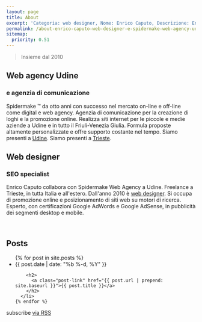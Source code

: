 ```yaml
---
layout: page
title: About
excerpt: 'Categoria: web designer, Nome: Enrico Caputo, Descrizione: Enrico Caputo è web designer a Udine, lavora presso Spidermake Web Agency Udine e freelance a Trieste'
permalink: /about-enrico-caputo-web-designer-e-spidermake-web-agency-udine/
sitemap:
  priority: 0.51
---
```

<blockquote>Insieme dal 2010</blockquote>

<h2>Web agency Udine</h2>
<h3>e agenzia di comunicazione</h3>

Spidermake ™ da otto anni con successo nel mercato on-line e off-line come digital e web agency. Agenzia di comunicazione per la creazione di loghi e la promozione online. Realizza siti internet per le piccole e medie aziende a Udine e in tutto il Friuli-Venezia Giulia. Formula proposte altamente personalizzate e offre supporto costante nel tempo. Siamo presenti a [Udine](/realizzazione-siti-internet-a-udine.html). Siamo presenti a [Trieste](/realizzazione-siti-internet-a-trieste.html).



## Web designer
### SEO specialist

Enrico Caputo collabora con Spidermake Web Agency a Udine. Freelance a Trieste, in tutta Italia e all'estero. Dall'anno 2010 è [web designer](https://www.spidermake.com/web-design.html). Si occupa di promozione online e posizionamento di siti web su motori di ricerca. Esperto, con certificazioni Google AdWords e Google AdSense, in pubblicità dei segmenti desktop e mobile.



<br/>
<div class="post-list">

  <h2 class="page-heading">Posts</h2>

  <ul class="post-list">
    {% for post in site.posts %}
      <li>
        <span class="post-meta">{{ post.date | date: "%b %-d, %Y" }}</span>

        <h2>
          <a class="post-link" href="{{ post.url | prepend: site.baseurl }}">{{ post.title }}</a>
        </h2>
      </li>
    {% endfor %}
  </ul>

  <p class="rss-subscribe">subscribe <a href="{{ "/feed.xml" | prepend: site.baseurl }}">via RSS</a></p>
</div>
